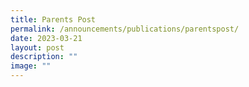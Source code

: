 ```yaml
---
title: Parents Post
permalink: /announcements/publications/parentspost/
date: 2023-03-21
layout: post
description: ""
image: ""
---
```

